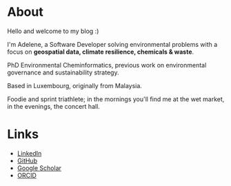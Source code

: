 # About

Hello and welcome to my blog :)

I'm Adelene, a Software Developer solving environmental problems with a focus on **geospatial data, climate resilience, chemicals & waste**. 

PhD Environmental Cheminformatics, previous work on environmental governance and sustainability strategy. 

Based in Luxembourg, originally from Malaysia.

Foodie and sprint triathlete; in the mornings you'll find me at the wet market, in the evenings, the concert hall.

# Links
- [LinkedIn](https://www.linkedin.com/in/adelenelai/)
- [GitHub](https://github.com/adelenelai)
- [Google Scholar](https://scholar.google.com/citations?user=qofOnu8AAAAJ&hl=en)
- [ORCID](https://orcid.org/0000-0002-2985-6473)
